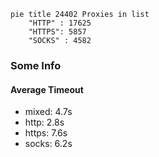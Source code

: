 
```mermaid
pie title 24402 Proxies in list
    "HTTP" : 17625
    "HTTPS": 5857
    "SOCKS" : 4582
```

### Some Info
#### Average Timeout

- mixed: 4.7s
- http: 2.8s
- https: 7.6s
- socks: 6.2s